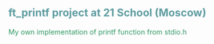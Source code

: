 <h2 style="color: #5e9ca0;">ft_printf project at 21 School (Moscow)</h2>

<p style="color: #af00a0;"><span style="color: #339966;">My own implementation of printf function from stdio.h</span></p>
